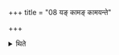 +++
title = "08 यङ् कामङ् कामयन्ते"

+++

<details><summary>थिते</summary>

यं कामं कामयन्ते तमभ्यश्नुवते ८
</details>

